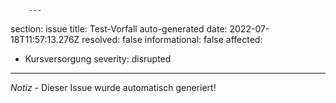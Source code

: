 
        ---
section: issue
title: Test-Vorfall auto-generated
date: 2022-07-18T11:57:13.276Z
resolved: false
informational: false
affected:
  - Kursversorgung
severity: disrupted
---
*Notiz* - Dieser Issue wurde automatisch generiert!
        